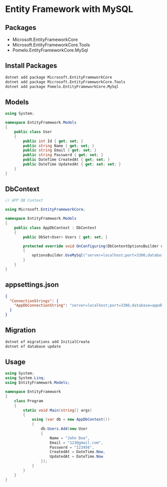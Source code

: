# Entity Framework with MySQL

## Packages

- Microsoft.EntityFrameworkCore
- Microsoft.EntityFrameworkCore.Tools
- Pomelo.EntityFrameworkCore.MySql

## Install Packages

```bash
dotnet add package Microsoft.EntityFrameworkCore
dotnet add package Microsoft.EntityFrameworkCore.Tools
dotnet add package Pomelo.EntityFrameworkCore.MySql
```

## Models

```csharp
using System;

namespace EntityFramework.Models
{
    public class User
    {
        public int Id { get; set; }
        public string Name { get; set; }
        public string Email { get; set; }
        public string Password { get; set; }
        public DateTime CreatedAt { get; set; }
        public DateTime UpdatedAt { get; set; set; }
    }
}
```

## DbContext

```csharp
// APP DB Context

using Microsoft.EntityFrameworkCore;

namespace EntityFramework.Models
{
    public class AppDbContext : DbContext
    {
        public DbSet<User> Users { get; set; }

        protected override void OnConfiguring(DbContextOptionsBuilder optionsBuilder)
        {
            optionsBuilder.UseMySql("server=localhost;port=3306;database=appdb;user=root;password=123456");
        }
    }
}
```

## appsettings.json

```json
{
  "ConnectionStrings": {
    "AppDbConnectionString": "server=localhost;port=3306;database=appdb;user=root;password=123456"
  }
}
```

## Migration

```bash
dotnet ef migrations add InitialCreate
dotnet ef database update
```

## Usage

```csharp
using System;
using System.Linq;
using EntityFramework.Models;

namespace EntityFramework
{
    class Program
    {
        static void Main(string[] args)
        {
            using (var db = new AppDbContext())
            {
                db.Users.Add(new User
                {
                    Name = "John Doe",
                    Email = "123@gmail.com",
                    Password = "123456",
                    CreatedAt = DateTime.Now,
                    UpdatedAt = DateTime.Now
                });
            }
        }
    }
}
```

